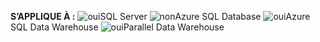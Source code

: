 <Token>**S’APPLIQUE À :** ![oui](media/yes.png)SQL Server ![non](media/no.png)Azure SQL Database ![oui](media/yes.png)Azure SQL Data Warehouse ![oui](media/yes.png)Parallel Data Warehouse </Token>

